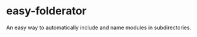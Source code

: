 easy-folderator
=============

An easy way to automatically include and name modules in subdirectories.
